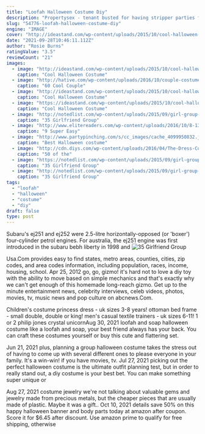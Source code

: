 ```yaml
---
title: "Loofah Halloween Costume Diy"
description: "Propertysex - tenant busted for having stripper parties fucks her landlord"
slug: "54776-loofah-halloween-costume-diy"
engine: "IMAGE"
cover: "http://ideastand.com/wp-content/uploads/2015/10/cool-halloween-costume-ideas/6-cool-halloween-costume-ideas.jpg"
date: "2021-09-28T10:46:11.112Z"
author: "Rosie Burns"
ratingValue: "3.5"
reviewCount: "21"
images:
  - image: "http://ideastand.com/wp-content/uploads/2015/10/cool-halloween-costume-ideas/6-cool-halloween-costume-ideas.jpg"
    caption: "Cool Halloween Costume"
  - image: "http://hative.com/wp-content/uploads/2016/10/couple-costumes/50-couple-costume-ideas.jpg"
    caption: "60 Cool Couple"
  - image: "http://ideastand.com/wp-content/uploads/2015/10/cool-halloween-costume-ideas/23-cool-halloween-costume-ideas.jpg"
    caption: "Cool Halloween Costume"
  - image: "https://ideastand.com/wp-content/uploads/2015/10/cool-halloween-costume-ideas/11-cool-halloween-costume-ideas.jpg"
    caption: "Cool Halloween Costume"
  - image: "http://notedlist.com/wp-content/uploads/2015/09/girl-group-costume-ideas/5-girl-group-costume-ideas.jpg"
    caption: "35 Girlfriend Group"
  - image: "http://www.elitereaders.com/wp-content/uploads/2016/10/8-13.jpg"
    caption: "9 Super Easy"
  - image: "http://www.partypinching.com/s/cc_images/cache_4099950832.jpeg?t=1474254826"
    caption: "Best Halloween costume"
  - image: "http://cdn.diys.com/wp-content/uploads/2016/04/The-Dress-Couples-Costume-DIY.jpg"
    caption: "50 of the"
  - image: "https://notedlist.com/wp-content/uploads/2015/09/girl-group-costume-ideas/28-girl-group-costume-ideas.jpg"
    caption: "35 Girlfriend Group"
  - image: "http://notedlist.com/wp-content/uploads/2015/09/girl-group-costume-ideas/2-girl-group-costume-ideas.jpg"
    caption: "35 Girlfriend Group"
tags:
  - "loofah"
  - "halloween"
  - "costume"
  - "diy"
draft: false
type: post
---
```


Subaru's ej251 and ej252 were 2.5-litre horizontally-opposed (or 'boxer') four-cylinder petrol engines. For australia, the ej251 engine was first introduced in the subaru bebh liberty in 1998 and
![35 Girlfriend Group](http://notedlist.com/wp-content/uploads/2015/09/girl-group-costume-ideas/2-girl-group-costume-ideas.jpg "35 Girlfriend Group")

Usa.Com provides easy to find states, metro areas, counties, cities, zip codes, and area codes information, including population, races, income, housing, school. Apr 25, 2012 go, go, gizmo! it&#39;s hard not to love a diy toy with the ability to move based on simple mechanics  and that&#39;s exactly why we can&#39;t get enough of this homemade long-reach gizmo. Get up to the minute entertainment news, celebrity interviews, celeb videos, photos, movies, tv, music news and pop culture on abcnews.Com.
<!--inArticleAds-->

<!--galleryOne-->

Children's costume princess dress - uk sizes 3-8 years! ottoman bed frame - small double, double or king! men's casual textile trainers - uk sizes 6-11! 1 or 2 philip jones crystal unicornAug 30, 2021 loofah and soap halloween costume like a loofah and soap, your best friend always has your back. You can craft these costumes yourself or buy this cute and flattering set.
<!--inArticleAds-->

<!--galleryTwo-->

Jun 21, 2021 plus, planning a group halloween costume takes the stress out of having to come up with several different ones to please everyone in your family. It's a win-win! if you have movies, tv. Jul 27, 2021 picking out the perfect halloween costume is the ultimate outfit planning test, but in order to really stand out, a diy costume is your best bet. You can make something super unique or
<!--galleryThree-->

Aug 27, 2021 costume jewelry we're not talking about valuable gems and jewelry made from precious metals, but the cheaper pieces that are usually made of plastic. Maybe it was a gift.. Oct 10, 2021 details save 50% on this happy halloween banner and body parts today at amazon after coupon. Score it for $6.45 after discount. Use amazon prime to qualify for free shipping, otherwise